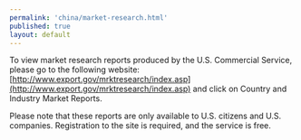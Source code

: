 ```yaml
--- 
permalink: 'china/market-research.html' 
published: true 
layout: default
---
```

To view market research reports produced by the U.S. Commercial Service, please go to the following website: [http://www.export.gov/mrktresearch/index.asp](http://www.export.gov/mrktresearch/index.asp) and click on Country and Industry Market Reports.

Please note that these reports are only available to U.S. citizens and U.S. companies. Registration to the site is required, and the service is free.
